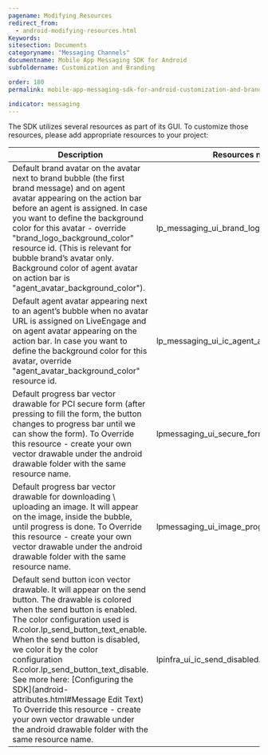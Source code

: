 ```yaml
---
pagename: Modifying Resources
redirect_from:
  - android-modifying-resources.html
Keywords:
sitesection: Documents
categoryname: "Messaging Channels"
documentname: Mobile App Messaging SDK for Android
subfoldername: Customization and Branding

order: 180
permalink: mobile-app-messaging-sdk-for-android-customization-and-branding-modifying-resources.html

indicator: messaging
---
```


The SDK utilizes several resources as part of its GUI. To customize those resources, please add appropriate resources to your project:

<table>
<thead>
  <tr>
    <th>Description</th>
    <th>Resources name</th>
  </tr>
</thead>
<tbody>
  <tr>
    <td>Default brand avatar on the avatar next to brand bubble (the first brand message) and on agent avatar appearing on the action bar before an agent is assigned. In case you want to define the background color for this avatar - override "brand_logo_background_color" resource id. (This is relevant for bubble brand’s avatar only. Background color of agent avatar on action bar is "agent_avatar_background_color").</td>
    <td>lp_messaging_ui_brand_logo </td>
  </tr>


  <tr>
    <td>Default agent avatar appearing next to an agent’s bubble when no avatar URL is assigned on LiveEngage and on agent avatar appearing on the action bar.  In case you want to define the background color for this avatar, override "agent_avatar_background_color" resource id. </td>
    <td>lp_messaging_ui_ic_agent_avatar</td>
  </tr>


  <tr>
    <td>Default progress bar vector drawable for PCI secure form (after pressing to fill the form, the button changes to progress bar until we can show the form).
    To Override this resource - create your own vector drawable under the android drawable folder with the same resource name.
   </td>
    <td>lpmessaging_ui_secure_form_progress_bar.xml</td>
  </tr>


  <tr>
    <td>Default progress bar vector drawable for downloading \ uploading an image. It will appear on the image, inside the bubble, until progress is done.  
    To Override this resource - create your own vector drawable under the android drawable folder with the same resource name.
   </td>
    <td>lpmessaging_ui_image_progress_bar.xml</td>
  </tr>

  <tr>
    <td>Default send button icon vector drawable. It will appear on the send button.
    The drawable is colored when the send button is enabled. The color configuration used is R.color.lp_send_button_text_enable. When the send button is disabled, we color it by the color configuration R.color.lp_send_button_text_disable. See more here: [Configuring the SDK](android-attributes.html#Message Edit Text)
    To Override this resource - create your own vector drawable under the android drawable folder with the same resource name.
   </td>
    <td>lpinfra_ui_ic_send_disabled.xml</td>
  </tr>
</tbody>
</table>
